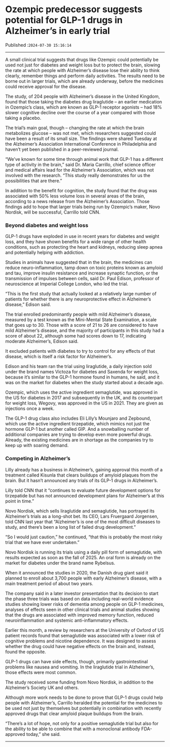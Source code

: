 # Ozempic predecessor suggests potential for GLP-1 drugs in Alzheimer’s in early trial

Published :`2024-07-30 15:16:14`

---

A small clinical trial suggests that drugs like Ozempic could potentially be used not just for diabetes and weight loss but to protect the brain, slowing the rate at which people with Alzheimer’s disease lose their ability to think clearly, remember things and perform daily activities. The results need to be borne out in larger trials, which are already underway, before the medicines could receive approval for the disease.

The study, of 204 people with Alzheimer’s disease in the United Kingdom, found that those taking the diabetes drug liraglutide – an earlier medication in Ozempic’s class, which are known as GLP-1 receptor agonists – had 18% slower cognitive decline over the course of a year compared with those taking a placebo.

The trial’s main goal, though – changing the rate at which the brain metabolizes glucose – was not met, which researchers suggested could have been a result of its small size. The findings were shared Tuesday at the Alzheimer’s Association International Conference in Philadelphia and haven’t yet been published in a peer-reviewed journal.

“We’ve known for some time through animal work that GLP-1 has a different type of activity in the brain,” said Dr. Maria Carrillo, chief science officer and medical affairs lead for the Alzheimer’s Association, which was not involved with the research. “This study really demonstrates for us the possibilities that are there.”

In addition to the benefit for cognition, the study found that the drug was associated with 50% less volume loss in several areas of the brain, according to a news release from the Alzheimer’s Association. Those findings add to hope that larger trials being run by Ozempic’s maker, Novo Nordisk, will be successful, Carrillo told CNN.

### Beyond diabetes and weight loss

GLP-1 drugs have exploded in use in recent years for diabetes and weight loss, and they have shown benefits for a wide range of other health conditions, such as protecting the heart and kidneys, reducing sleep apnea and potentially helping with addiction.

Studies in animals have suggested that in the brain, the medicines can reduce neuro-inflammation, tamp down on toxic proteins known as amyloid and tau, improve insulin resistance and increase synaptic function, or the transmission of impulses between cells, said Dr. Paul Edison, professor of neuroscience at Imperial College London, who led the trial.

“This is the first study that actually looked at a relatively large number of patients for whether there is any neuroprotective effect in Alzheimer’s disease,” Edison said.

The trial enrolled predominantly people with mild Alzheimer’s disease, measured by a test known as the Mini-Mental State Examination, a scale that goes up to 30. Those with a score of 21 to 26 are considered to have mild Alzheimer’s disease, and the majority of participants in this study had a score of about 22, although some had scores down to 17, indicating moderate Alzheimer’s, Edison said.

It excluded patients with diabetes to try to control for any effects of that disease, which is itself a risk factor for Alzheimer’s.

Edison and his team ran the trial using liraglutide, a daily injection sold under the brand names Victoza for diabetes and Saxenda for weight loss, because it’s similar to the GLP-1 hormone found in humans, he said, and it was on the market for diabetes when the study started about a decade ago.

Ozempic, which uses the active ingredient semaglutide, was approved in the US for diabetes in 2017 and subsequently in the UK, and its counterpart for weight loss, Wegovy, was approved in the US in 2021. They are given as injections once a week.

The GLP-1 drug class also includes Eli Lilly’s Mounjaro and Zepbound, which use the active ingredient tirzepatide, which mimics not just the hormone GLP-1 but another called GIP. And a snowballing number of additional companies are trying to develop even more powerful drugs. Already, the existing medicines are in shortage as the companies try to keep up with soaring demand.

### Competing in Alzheimer’s

Lilly already has a business in Alzheimer’s, gaining approval this month of a treatment called Kisunla that clears buildups of amyloid plaques from the brain. But it hasn’t announced any trials of its GLP-1 drugs in Alzheimer’s.

Lilly told CNN that it “continues to evaluate future development options for tirzepatide but has not announced development plans for Alzheimer’s at this point in time.”

Novo Nordisk, which sells liraglutide and semaglutide, has portrayed its Alzheimer’s trials as a long-shot bet. Its CEO, Lars Fruergaard Jorgensen, told CNN last year that “Alzheimer’s is one of the most difficult diseases to study, and there’s been a long list of failed drug development.”

“So I would just caution,” he continued, “that this is probably the most risky trial that we have ever undertaken.”

Novo Nordisk is running its trials using a daily pill form of semaglutide, with results expected as soon as the fall of 2025. An oral form is already on the market for diabetes under the brand name Rybelsus.

When it announced the studies in 2020, the Danish drug giant said it planned to enroll about 3,700 people with early Alzheimer’s disease, with a main treatment period of about two years.

The company said in a later investor presentation that its decision to start the phase three trials was based on data including real-world evidence studies showing lower risks of dementia among people on GLP-1 medicines, analyses of effects seen in other clinical trials and animal studies showing that the drugs are associated with improved memory function, reduced neuroinflammation and systemic anti-inflammatory effects.

Earlier this month, a review by researchers at the University of Oxford of US patient records found that semaglutide was associated with a lower risk of cognitive problems and nicotine dependence. It was designed to assess whether the drug could have negative effects on the brain and, instead, found the opposite.

GLP-1 drugs can have side effects, though, primarily gastrointestinal problems like nausea and vomiting. In the liraglutide trial in Alzheimer’s, those effects were most common.

The study received some funding from Novo Nordisk, in addition to the Alzheimer’s Society UK and others.

Although more work needs to be done to prove that GLP-1 drugs could help people with Alzheimer’s, Carrillo heralded the potential for the medicines to be used not just by themselves but potentially in combination with recently approved drugs that clear amyloid plaque buildups from the brain.

“There’s a lot of hope, not only for a positive semaglutide trial but also for the ability to be able to combine that with a monoclonal antibody FDA-approved today,” she said.

---


